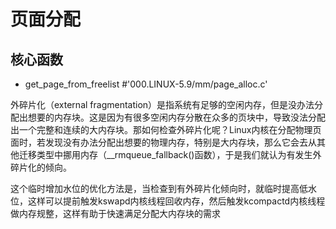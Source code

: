 # 页面分配
## 核心函数
- get_page_from_freelist #'000.LINUX-5.9/mm/page_alloc.c'

外碎片化（external fragmentation）是指系统有足够的空闲内存，但是没办法分配出想要的内存块。这是因为有很多空闲内存分散在众多的页块中，导致没法分配出一个完整和连续的大内存块。那如何检查外碎片化呢？Linux内核在分配物理页面时，若发现没有办法分配出想要的物理内存，特别是大内存块，那么它会去从其他迁移类型中挪用内存（__rmqueue_fallback()函数），于是我们就认为有发生外碎片化的倾向。

这个临时增加水位的优化方法是，当检查到有外碎片化倾向时，就临时提高低水位，这样可以提前触发kswapd内核线程回收内存，然后触发kcompactd内核线程做内存规整，这样有助于快速满足分配大内存块的需求